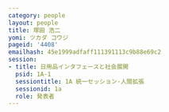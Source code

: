 ```yaml
---
category: people
layout: people
title: 塚田 浩二
yomi: ツカダ コウジ
pageid: '4408'
emailhash: 45e1999adfaff111391113c9b88e69c2
session:
- title: 日用品インタフェースと社会展開
  psid: 1A-1
  sessiontitle: 1A 統一セッション-人間拡張
  sessionid: 1a
  role: 発表者
---
```

